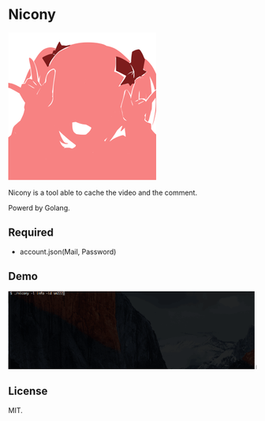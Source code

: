 # Nicony

![](./img/logo.png)

Nicony is a tool able to cache the video and the comment.

Powerd by Golang.

## Required

- account.json(Mail, Password)

## Demo

![](./img/demo.gif)

## License

MIT.

